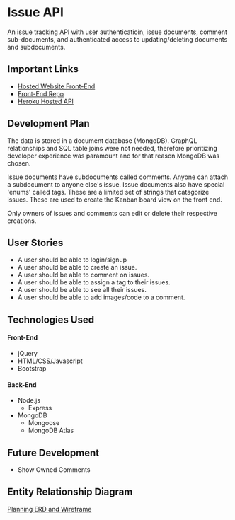 # Issue API

An issue tracking API with user authenticatioin, issue documents, comment sub-documents, and authenticated access to updating/deleting documents and subdocuments.

## Important Links

- [Hosted Website Front-End](https://sidhantmathur.github.io/issue-tracker-client/)
- [Front-End Repo](https://github.com/sidhantmathur/issue-tracker-client)
- [Heroku Hosted API](https://afternoon-beach-76578.herokuapp.com/)

## Development Plan

The data is stored in a document database (MongoDB). GraphQL relationships and SQL table joins were not needed, therefore prioritizing developer experience was paramount and for that reason MongoDB was chosen. 

Issue documents have subdocuments called comments. Anyone can attach a subdocument to anyone else's issue. Issue documents also have special 'enums' called tags. These are a limited set of strings that catagorize issues. These are used to create the Kanban board view on the front end. 

Only owners of issues and comments can edit or delete their respective creations. 

## User Stories

- A user should be able to login/signup
- A user should be able to create an issue. 
- A user should be able to comment on issues. 
- A user should be able to assign a tag to their issues. 
- A user should be able to see all their issues. 
- A user should be able to add images/code to a comment. 

## Technologies Used

#### Front-End

- jQuery
- HTML/CSS/Javascript
- Bootstrap

#### Back-End

- Node.js
  - Express
- MongoDB
  - Mongoose
  - MongoDB Atlas

## Future Development

- Show Owned Comments

## Entity Relationship Diagram

[Planning ERD and Wireframe](https://imgur.com/a/2lvLNqt)
